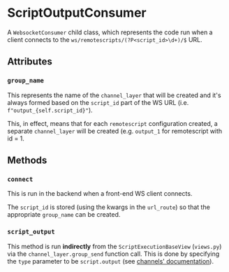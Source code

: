 # ScriptOutputConsumer

A `WebsocketConsumer` child class, which represents the code run when
a client connects to the `ws/remotescripts/(?P<script_id>\d+)/$` URL.


## Attributes

### `group_name`

This represents the name of the `channel_layer` that will be created
and it's always formed based on the `script_id` part of the WS URL
(i.e. `f"output_{self.script_id}"`).

This, in effect, means that for each `remotescript` configuration created,
a separate `channel_layer` will be created (e.g. `output_1` for remotescript
with id = 1.

## Methods

### `connect`

This is run in the backend when a front-end WS client connects.

The `script_id` is stored (using the kwargs in the `url_route`) so 
that the appropriate `group_name` can be created.


### `script_output`

This method is run **indirectly** from the `ScriptExecutionBaseView` (`views.py`)
via the `channel_layer.group_send` function call. This is done by specifying the
`type` parameter to be `script.output` (see
[channels' documentation](https://channels.readthedocs.io/en/latest/topics/channel_layers.html#what-to-send-over-the-channel-layer)).
